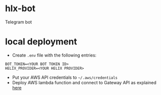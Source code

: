 # hlx-bot
Telegram bot

# local deployment

- Create `.env` file with the following entries:
```
BOT_TOKEN=<YOUR BOT TOKEN ID>
HELIX_PROVIDER=<YOUR HELIX PROVIDER>
```
- Put your AWS API credentials to `~/.aws/credentials`
- Deploy AWS lambda function and connect to Gateway API as explained [here](https://dev.to/nqcm/-building-a-telegram-bot-with-aws-api-gateway-and-aws-lambda-27fg)
